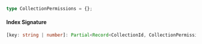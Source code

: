 ```ts
type CollectionPermissions = {};
```

#### Index Signature

```ts
[key: string | number]: Partial<Record<CollectionId, CollectionPermission>>
```
